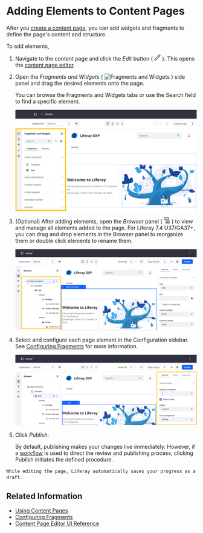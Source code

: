 # Adding Elements to Content Pages

After you [create a content page](../adding-pages/adding-a-page-to-a-site.md), you can add widgets and fragments to define the page's content and structure.

To add elements,

1. Navigate to the content page and click the *Edit* button ( ![Edit Button](../../../images/icon-edit.png) ). This opens the [content page editor](./content-page-editor-ui-reference.md).

1. Open the *Fragments and Widgets* ( ![Fragments and Widgets](../../../images/icon-plus.png) ) side panel and drag the desired elements onto the page.

   You can browse the Fragments and Widgets tabs or use the Search field to find a specific element.

   ![Add fragments and widgets from the editing sidebar.](adding-elements-to-content-pages/images/01.png)

1. (Optional) After adding elements, open the *Browser* panel ( ![Browser](../../../images/icon-hierarchy.png) ) to view and manage all elements added to the page. For Liferay 7.4 U37/GA37+, you can drag and drop elements in the Browser panel to reorganize them or double click elements to rename them.

   ![View and manage all elements added to the page in the Browser panel.](adding-elements-to-content-pages/images/02.png)

1. Select and configure each page element in the Configuration sidebar. See [Configuring Fragments](../page-fragments-and-widgets/using-fragments/configuring-fragments.md) for more information.

   ![Select and configure each page element in the Configuration sidebar.](adding-elements-to-content-pages/images/03.png)

1. Click *Publish*.

   By default, publishing makes your changes live immediately. However, if a [workflow](../../../process-automation/workflow/introduction-to-workflow.md) is used to direct the review and publishing process, clicking Publish initiates the defined procedure.

```{note}
While editing the page, Liferay automatically saves your progress as a draft.
```

## Related Information

- [Using Content Pages](../using-content-pages.md)
- [Configuring Fragments](../page-fragments-and-widgets/using-fragments/configuring-fragments.md)
- [Content Page Editor UI Reference](./content-page-editor-ui-reference.md)
